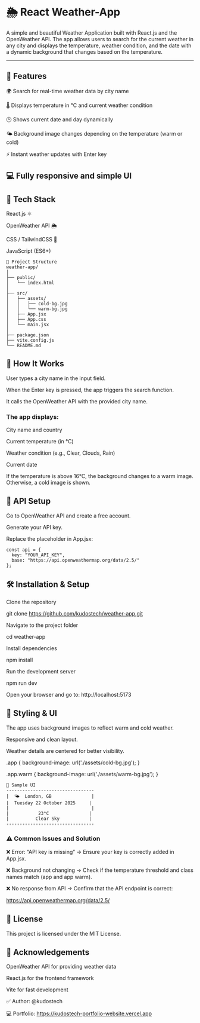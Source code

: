 # 🌦️ React Weather-App

A simple and beautiful Weather Application built with React.js and the OpenWeather API.
The app allows users to search for the current weather in any city and displays the temperature, weather condition, and the date with a dynamic background that changes based on the temperature.

---

## 🚀 Features

🌍 Search for real-time weather data by city name

🌡️ Displays temperature in °C and current weather condition

🕒 Shows current date and day dynamically

🌤️ Background image changes depending on the temperature (warm or cold)

⚡ Instant weather updates with Enter key

💻 Fully responsive and simple UI
---
## 🧰 Tech Stack

React.js ⚛️

OpenWeather API 🌦️

CSS / TailwindCSS 💅

JavaScript (ES6+)

```
📂 Project Structure
weather-app/
│
├── public/
│   └── index.html
│
├── src/
│   ├── assets/
│   │   ├── cold-bg.jpg
│   │   └── warm-bg.jpg
│   ├── App.jsx
│   ├── App.css
│   └── main.jsx
│
├── package.json
├── vite.config.js
└── README.md
```
## 🧭 How It Works

User types a city name in the input field.

When the Enter key is pressed, the app triggers the search function.

It calls the OpenWeather API with the provided city name.

### The app displays:

City name and country

Current temperature (in °C)

Weather condition (e.g., Clear, Clouds, Rain)

Current date

If the temperature is above 16°C, the background changes to a warm image. Otherwise, a cold image is shown.

## 🔑 API Setup

Go to OpenWeather API
 and create a free account.

Generate your API key.

Replace the placeholder in App.jsx:
```
const api = {
  key: "YOUR_API_KEY",
  base: "https://api.openweathermap.org/data/2.5/"
};
```
## 🛠️ Installation & Setup

Clone the repository

git clone https://github.com/kudostech/weather-app.git


Navigate to the project folder

cd weather-app


Install dependencies

npm install


Run the development server

npm run dev


Open your browser and go to: http://localhost:5173

## 🧊 Styling & UI

The app uses background images to reflect warm and cold weather.

Responsive and clean layout.

Weather details are centered for better visibility.

.app {
  background-image: url('./assets/cold-bg.jpg');
}

.app.warm {
  background-image: url('./assets/warm-bg.jpg');
}

```
📸 Sample UI
---------------------------------
|  🌤️  London, GB               |
|  Tuesday 22 October 2025     |
|                               |
|           23°C               |
|          Clear Sky           |
---------------------------------
```
### ⚠️ Common Issues and Solution

❌ Error: “API key is missing” → Ensure your key is correctly added in App.jsx.

❌ Background not changing → Check if the temperature threshold and class names match (app and app warm).

❌ No response from API → Confirm that the API endpoint is correct:

https://api.openweathermap.org/data/2.5/

## 📄 License

This project is licensed under the MIT License.

## 🙌 Acknowledgements

OpenWeather API
 for providing weather data

React.js
 for the frontend framework

Vite
 for fast development

✅ Author: @kudostech

💻 Portfolio: https://kudostech-portfolio-website.vercel.app
